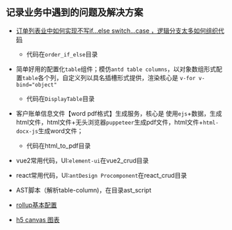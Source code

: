 ## 记录业务中遇到的问题及解决方案

* [订单列表业中如何实现不写if...else switch...case ，逻辑分支太多如何组织代码](https://juejin.cn/post/6938423195301052453)

  * 代码在`order_if_else`目录



* 简单好用的配置化`table`组件；模仿`antd table columns`，以对象数组形式配置`table`各个列，自定义列以具名插槽形式提供，渲染核心是 `v-for v-bind="object"`

  * 代码在`DisplayTable`目录

* 客户账单信息文件【word pdf格式】生成服务，核心是 使用`ejs`+数据，生成html文件，html文件+无头浏览器`puppeteer`生成pdf文件，html文件+`html-docx-js`生成word文件；
  * 代码在html_to_pdf目录

* vue2常用代码，UI:`element-ui`在vue2_crud目录 

* react常用代码，UI:`antDesign Procomponent`在react_crud目录

* AST脚本（解析table-column)，在目录ast_script

* [rollup基本配置](https://github.com/coldqiu/test_npm_10086)

* [h5 canvas 图表](https://github.com/coldqiu/H5-mobile-page)
